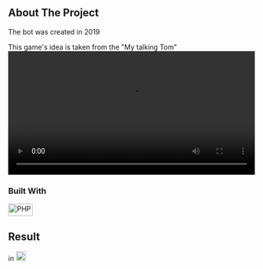 <!-- ABOUT THE PROJECT -->
## About The Project
The bot was created in 2019


This game's idea is taken from the "My talking Tom"
<video width="100%" controls>
                        <source src="https://github.com/abdukhalilovazim/telegram-bot-happy-face/blob/main/Happy-Face-Game.mp4" type="video/mp4">
                    </video>
### Built With

<img src="https://github.com/get-icon/geticon/raw/master/icons/php.svg" alt="PHP" width="50px" height="25px"/>


## Result

in <a href="https://t.me/smirkingbot/" title="Telegram" target="_blank"><img src="https://telegram.org/img/favicon.ico" alt="PHP" width="20px" height="20px"/></a>
